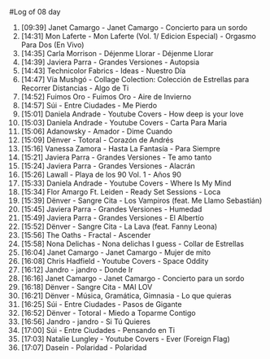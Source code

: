 #Log of 08 day

1. [09:39] Janet Camargo - Janet Camargo - Concierto para un sordo
1. [14:31] Mon Laferte - Mon Laferte (Vol. 1/ Edicion Especial) - Orgasmo Para Dos (En Vivo)
1. [14:35] Carla Morrison - Déjenme Llorar - Déjenme Llorar
1. [14:39] Javiera Parra - Grandes Versiones - Autopsia
1. [14:43] Technicolor Fabrics - Ideas - Nuestro Día
1. [14:47] Vía Mushgó - Collage Colection: Colección de Estrellas para Recorrer Distancias - Algo de Ti
1. [14:52] Fuimos Oro - Fuimos Oro - Aire de Invierno
1. [14:57] Súi - Entre Ciudades - Me Pierdo
1. [15:01] Daniela Andrade - Youtube Covers - How deep is your love
1. [15:03] Daniela Andrade - Youtube Covers - Carta Para Maria
1. [15:06] Adanowsky - Amador - Dime Cuando
1. [15:09] Dënver - Totoral - Corazón de Andrés
1. [15:16] Vanessa Zamora - Hasta La Fantasía - Para Siempre
1. [15:21] Javiera Parra - Grandes Versiones - Te amo tanto
1. [15:24] Javiera Parra - Grandes Versiones - Alacrán
1. [15:26] Lawall - Playa de los 90 Vol. 1 - Años 90
1. [15:33] Daniela Andrade - Youtube Covers - Where Is My Mind
1. [15:34] Flor Amargo Ft. Leiden - Ready Set Sessions - Loca
1. [15:39] Dënver - Sangre Cita - Los Vampiros (feat. Me Llamo Sebastián)
1. [15:45] Javiera Parra - Grandes Versiones - Humedad
1. [15:49] Javiera Parra - Grandes Versiones - El Albertío
1. [15:52] Dënver - Sangre Cita - La Lava (feat. Fanny Leona)
1. [15:56] The Oaths - Fractal - Ascender
1. [15:58] Nona Delichas - Nona delichas I guess - Collar de Estrellas
1. [16:04] Janet Camargo - Janet Camargo - Mujer de mito
1. [16:08] Chris Hadfield - Youtube Covers - Space Oddity
1. [16:12] Jandro - jandro - Donde Ir
1. [16:16] Janet Camargo - Janet Camargo - Concierto para un sordo
1. [16:18] Dënver - Sangre Cita - MAI LOV
1. [16:21] Dënver - Música, Gramática, Gimnasia - Lo que quieras
1. [16:25] Súi - Entre Ciudades - Pasos de Gigante
1. [16:52] Dënver - Totoral - Miedo a Toparme Contigo
1. [16:56] Jandro - jandro - Si Tú Quieres
1. [17:00] Súi - Entre Ciudades - Pensando en Ti
1. [17:03] Natalie Lungley - Youtube Covers - Ever (Foreign Flag)
1. [17:07] Dasein - Polaridad - Polaridad

